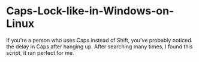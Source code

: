 # Caps-Lock-like-in-Windows-on-Linux

If you're a person who uses Caps instead of Shift, you've probably noticed the delay in Caps after hanging up.
After searching many times, I found this script, it ran perfect for me.
